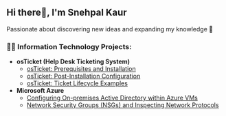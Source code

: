 ## Hi there👋, I'm Snehpal Kaur
Passionate about discovering new ideas and expanding my knowledge 🙂

<h3>👨‍💻 Information Technology Projects:</h3>
  
- <b>osTicket (Help Desk Ticketing System)</b>
  - [osTicket: Prerequisites and Installation](https://github.com/snehpalkaur/osticket-prereqs)
  - [osTicket: Post-Installation Configuration](https://github.com/snehpalkaur/post-install-config)
  - [osTicket: Ticket Lifecycle Examples](https://github.com/snehpalkaur/ticket-lifecycle)
- <b>Microsoft Azure</b>
  - [Configuring On-premises Active Directory within Azure VMs](https://github.com/snehpalkaur/configure-ad)
  - [Network Security Groups (NSGs) and Inspecting Network Protocols](https://github.com/snehpalkaur/azure-network-protocols)

